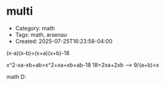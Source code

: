 multi
=====
- Category: math
- Tags: math, arsenau
- Created: 2025-07-25T16:23:58-04:00

(x-a)(x-b)=(x+a)(x+b)-18

x^2-xa-xb+ab=x^2+xa+xb+ab-18
18=2xa+2xb --> 9/(a+b)=x

math D:


